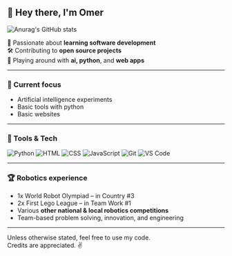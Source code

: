 ## 👋 Hey there, I'm Omer


![Anurag's GitHub stats](https://github-readme-stats.vercel.app/api?username=omerdynasty&show_icons=true&theme=radical)

🎯 Passionate about **learning software development**  
🛠️ Contributing to **open source projects**  
🤖 Playing around with **ai, python**, and **web apps**

---

### 🧠 Current focus
- Artificial intelligence experiments  
- Basic tools with python
- Basic websites

---

### 🔧 Tools & Tech

![Python](https://img.shields.io/badge/-Python-3776AB?style=flat-square&logo=python&logoColor=white)
![HTML](https://img.shields.io/badge/-HTML5-E34F26?style=flat-square&logo=html5&logoColor=white)
![CSS](https://img.shields.io/badge/-CSS3-1572B6?style=flat-square&logo=css3)
![JavaScript](https://img.shields.io/badge/-JavaScript-F7DF1E?style=flat-square&logo=javascript&logoColor=black)
![Git](https://img.shields.io/badge/-Git-F05032?style=flat-square&logo=git&logoColor=white)
![VS Code](https://img.shields.io/badge/-VSCode-007ACC?style=flat-square&logo=visual-studio-code&logoColor=white)

---
### 🏆 Robotics experience
- 1x World Robot Olympiad – in Country #3 
- 2x First Lego League – in Team Work #1 
- Various **other national & local robotics competitions**  
- Team-based problem solving, innovation, and engineering

---



Unless otherwise stated, feel free to use my code.  
Credits are appreciated. ✌️
